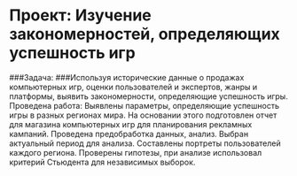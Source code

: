 # Проект: Изучение закономерностей, определяющих успешность игр
###Задача:
###Используя исторические данные о продажах компьютерных игр, оценки пользователей и
экспертов, жанры и платформы, выявить закономерности, определяющие успешность игры. Проведена работа: Выявлены параметры, определяющие успешность игры в разных регионах мира.
На основании этого подготовлен отчет для магазина компьютерных игр для
планирования рекламных кампаний. Проведена предобработка данных, анализ. Выбран
актуальный период для анализа. Составлены портреты пользователей каждого региона. Проверены гипотезы, при анализе
использовал критерий Стьюдента для независимых выборок.
